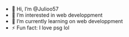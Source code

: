 - 👋 Hi, I’m @Julioo57
- 👀 I’m interested in web developpment
- 🌱 I’m currently learning on web developpment
- ⚡ Fun fact: I love psg lol

<!---
Julioo57/Julioo57 is a ✨ special ✨ repository because its `README.md` (this file) appears on your GitHub profile.
You can click the Preview link to take a look at your changes.
--->
